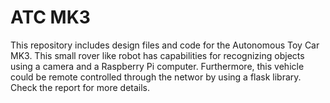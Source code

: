 # ATC MK3

This repository includes design files and code for the Autonomous Toy Car MK3.
This small rover like robot has capabilities for recognizing objects using a
camera and a Raspberry Pi computer. Furthermore, this vehicle could be
remote controlled through the networ by using a flask library. Check the
report for more details.
